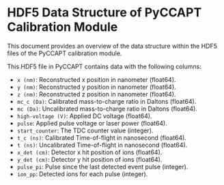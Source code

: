# HDF5 Data Structure of PyCCAPT Calibration Module

This document provides an overview of the data structure within the HDF5 files of the PyCCAPT calibration module.


This HDF5 file in PyCCAPT contains data with the following columns:

- `x (nm)`: Reconstructed x position in nanometer (float64).
- `y (nm)`: Reconstructed y position in nanometer (float64).
- `z (nm)`: Reconstructed z position in nanometer (float64).
- `mc_c (Da)`: Calibrated mass-to-charge ratio in Daltons (float64).
- `mc (Da)`: Uncalibrated mass-to-charge ratio in Daltons (float64).
- `high-voltage (V)`: Applied DC voltage (float64).
- `pulse`: Applied pulse voltage or laser power (float64).
- `start_counter`: The TDC counter value (integer).
- `t_c (ns)`: Calibrated Time-of-flight in nanosecond (float64).
- `t (ns)`: Uncalibrated Time-of-flight in nanosecond (float64).
- `x_det (cm)`: Detector x hit position of ions (float64).
- `y_det (cm)`: Detector y hit position of ions (float64).
- `pulse_pi`: Pulse since the last detected event pulse (integer).
- `ion_pp`: Detected ions for each pulse (integer).